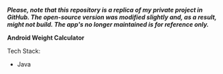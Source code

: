 _**Please, note that this repository is a replica of my private project in GitHub. The open-source version was modified slightly and, as a result, might not build. The app's no longer maintained is for reference only.**_

**Android Weight Calculator**

Tech Stack:
- Java
